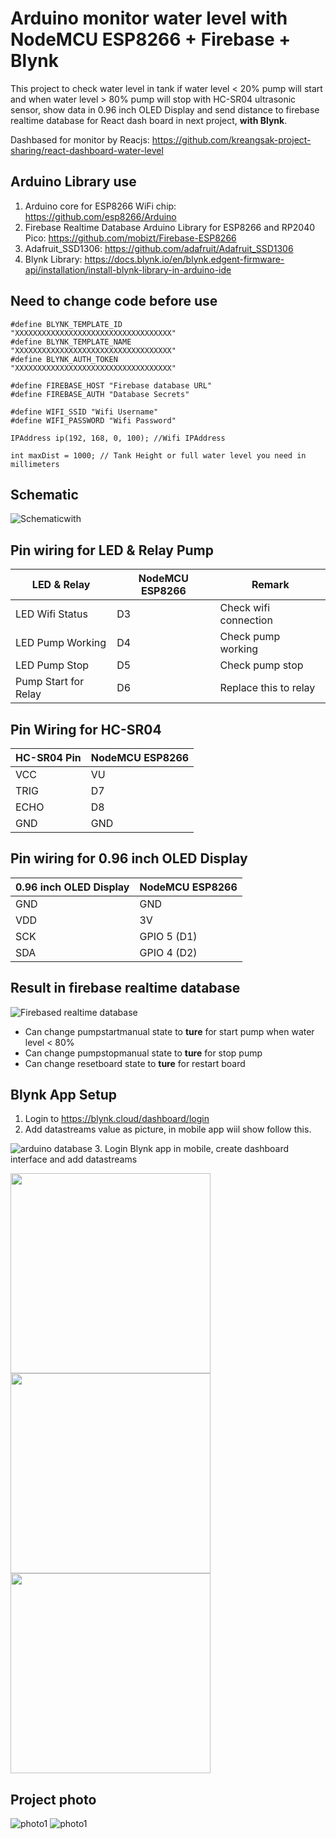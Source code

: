 # Arduino monitor water level with NodeMCU ESP8266 + Firebase + Blynk

This project to check water level in tank if water level < 20% pump will start and when water level > 80% pump will stop with HC-SR04 ultrasonic sensor, show data in 0.96 inch OLED Display and send distance to firebase realtime database for React dash board in next project, **with Blynk**.

Dashbased for monitor by Reacjs: https://github.com/kreangsak-project-sharing/react-dashboard-water-level

## Arduino Library use
1. Arduino core for ESP8266 WiFi chip: https://github.com/esp8266/Arduino
2. Firebase Realtime Database Arduino Library for ESP8266 and RP2040 Pico: https://github.com/mobizt/Firebase-ESP8266
3. Adafruit_SSD1306: https://github.com/adafruit/Adafruit_SSD1306
4. Blynk Library: https://docs.blynk.io/en/blynk.edgent-firmware-api/installation/install-blynk-library-in-arduino-ide

## Need to change code before use
```
#define BLYNK_TEMPLATE_ID           "XXXXXXXXXXXXXXXXXXXXXXXXXXXXXXXXXXX"
#define BLYNK_TEMPLATE_NAME         "XXXXXXXXXXXXXXXXXXXXXXXXXXXXXXXXXXX"
#define BLYNK_AUTH_TOKEN            "XXXXXXXXXXXXXXXXXXXXXXXXXXXXXXXXXXX"
```
```
#define FIREBASE_HOST "Firebase database URL"
#define FIREBASE_AUTH "Database Secrets"
```
```
#define WIFI_SSID "Wifi Username"
#define WIFI_PASSWORD "Wifi Password"
```
```
IPAddress ip(192, 168, 0, 100); //Wifi IPAddress
```
```
int maxDist = 1000; // Tank Height or full water level you need in millimeters
```

## Schematic
<img alt="Schematicwith" src="https://i.ibb.co/xqggfKV/Schematicwith-Line.png">

## Pin wiring for LED & Relay Pump
| LED & Relay  | NodeMCU ESP8266 | Remark |
| ------------ | --------------- | -------|
| LED Wifi Status  | D3  | Check wifi connection |
| LED Pump Working  | D4  | Check pump working |
| LED Pump Stop  | D5  | Check pump stop |
| Pump Start for Relay  | D6  | Replace this to relay |


## Pin Wiring for HC-SR04
| HC-SR04 Pin  | NodeMCU ESP8266 |
| ------------ | --------------- |
| VCC  | VU  |
| TRIG  | D7  |
| ECHO  | D8  |
| GND  | GND  |

## Pin wiring for 0.96 inch OLED Display
| 0.96 inch OLED Display  | NodeMCU ESP8266 |
| ----------------------- | --------------- |
| GND  | GND  |
| VDD  | 3V  |
| SCK  | GPIO 5 (D1) |
| SDA  | GPIO 4 (D2) |

## Result in firebase realtime database
<img alt="Firebased realtime database" src="https://i.ibb.co/mTXLQSX/Screenshot-2023-03-25-174941.png">

+ Can change pumpstartmanual state to **ture** for start pump when water level < 80%
+ Can change pumpstopmanual state to **ture** for stop pump
+ Can change resetboard state to **ture** for restart board

## Blynk App Setup
1. Login to https://blynk.cloud/dashboard/login
2. Add datastreams value as picture, in mobile app wiil show follow this.
<img alt="arduino database" src="https://i.ibb.co/23YHY38/Screenshot-11.png">
3. Login Blynk app in mobile, create dashboard interface and add datastreams

<img src="https://i.ibb.co/NKPmX5R/IMG-8792.png" width="320"/> <img src="https://i.ibb.co/ZYqYMY4/IMG-8794.png" width="320"/> <img src="https://i.ibb.co/5GBCwz7/IMG-8793.png" width="320"/>

## Project photo
<img alt="photo1" src="https://i.ibb.co/zSCpRzh/IMG-8791.jpg">
<img alt="photo1" src="https://i.ibb.co/6FBrkxZ/IMG-8784.jpg">

